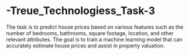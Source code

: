 # -Treue_Technologiess_Task-3
The task is to predict house prices based on various features such as the number of bedrooms, bathrooms, square footage, location, and other relevant attributes. The goal is to train a machine learning model that can accurately estimate house prices and assist in property valuation.
